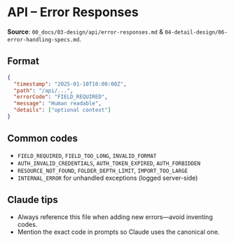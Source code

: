 # API – Error Responses

**Source**: `00_docs/03-design/api/error-responses.md` & `04-detail-design/06-error-handling-specs.md`.

## Format
```json
{
  "timestamp": "2025-01-10T10:00:00Z",
  "path": "/api/...",
  "errorCode": "FIELD_REQUIRED",
  "message": "Human readable",
  "details": ["optional context"]
}
```

## Common codes
- `FIELD_REQUIRED`, `FIELD_TOO_LONG`, `INVALID_FORMAT`
- `AUTH_INVALID_CREDENTIALS`, `AUTH_TOKEN_EXPIRED`, `AUTH_FORBIDDEN`
- `RESOURCE_NOT_FOUND`, `FOLDER_DEPTH_LIMIT`, `IMPORT_TOO_LARGE`
- `INTERNAL_ERROR` for unhandled exceptions (logged server-side)

## Claude tips
- Always reference this file when adding new errors—avoid inventing codes.
- Mention the exact code in prompts so Claude uses the canonical one.
